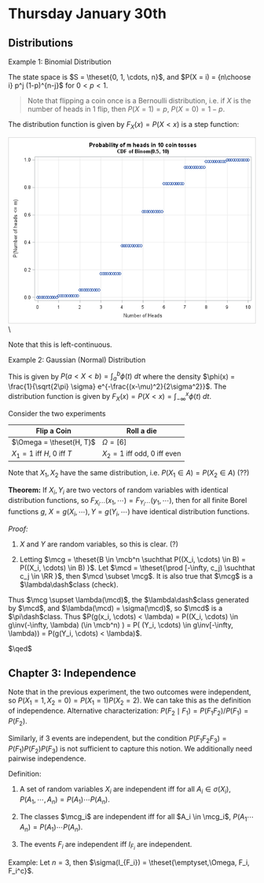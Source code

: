 # Thursday January 30th

## Distributions

Example 1: 
Binomial Distribution

The state space is $S = \theset{0, 1, \cdots, n}$, and $P(X = i) = {n\choose i} p^j (1-p)^{n-j}$ for $0 < p < 1$.

> Note that flipping a coin once is a Bernoulli distribution, i.e. if $X$ is the number of heads in 1 flip, then $P(X=1) = p,~P(X=0) = 1-p$.

The distribution function is given by $F_X(x) = P(X < x)$ is a step function:

![Image](figures/2020-01-30-09:40.png)\

Note that this is left-continuous.

Example 2:
Gaussian (Normal) Distribution

This is given by $P(a < X < b) = \int_a^b \phi(t) ~dt$ where the density $\phi(x) = \frac{1}{\sqrt{2\pi} \sigma} e^{-\frac{(x-\mu)^2}{2\sigma^2}}$. 
The distribution function is given by $F_X(x) = P(X < x) = \int_{-\infty}^x \phi(t) ~dt$.

Consider the two experiments

| Flip a Coin | Roll a die |
| ----- | ----- |
|$\Omega = \theset{H, T}$ | $\Omega = [6]$ |
| $X_1 = 1$ iff $H$, $0$ iff $T$ | $X_2 = 1$ iff odd, $0$ iff even |

Note that $X_1, X_2$ have the same distribution, i.e. $P(X_1 \in A) = P(X_2 \in A)$ (??)

**Theorem:**
If $X_i, Y_i$ are two vectors of random variables with identical distribution functions, so $F_{X_i\cdots}(x_1, \cdots) = F_{Y_i \cdots}(y_1, \cdots)$,
then for all finite Borel functions $g$, $X = g(X_i, \cdots), Y = g(Y_i, \cdots)$ have identical distribution functions.

*Proof:*

1. $X$ and $Y$ are random variables, so this is clear. (?)

2. Letting $\mcg = \theset{B \in \mcb^n \suchthat P((X_i, \cdots) \in B) = P((X_i, \cdots) \in B) }$.
  Let $\mcd = \theset{\prod [-\infty, c_j) \suchthat c_j \in \RR }$, then $\mcd \subset \mcg$.
  It is also true that $\mcg$ is a $\lambda\dash$class (check).

Thus $\mcg \supset \lambda(\mcd)$, the $\lambda\dash$class generated by $\mcd$, and $\lambda(\mcd) = \sigma(\mcd)$, so $\mcd$ is a $\pi\dash$class.
Thus $P(g(x_i, \cdots) < \lambda) = P((X_i, \cdots) \in g\inv(-\infty, \lambda) (\in \mcb^n) ) = P( (Y_i, \cdots) \in g\inv[-\infty, \lambda)) = P(g(Y_i, \cdots) < \lambda)$.

$\qed$

## Chapter 3: Independence


Note that in the previous experiment, the two outcomes were independent, so $P(X_1 = 1, X_2 = 0) = P(X_1 = 1) P(X_2 = 2)$.
We can take this as the definition of independence.
Alternative characterization: $P(F_2 \mid F_1) = P(F_1 F_2) / P(F_1) = P(F_2)$.

Similarly, if 3 events are independent, but the condition $P(F_1 F_2 F_3) = P(F_1) P(F_2) P(F_3)$ is not sufficient to capture this notion.
We additionally need pairwise independence.

Definition:

1. A set of random variables $X_i$ are independent iff for all $A_i \in \sigma(X_i)$, $P(A_1, \cdots, A_n) = P(A_1) \cdots P(A_n)$.

2. The classes $\mcg_i$ are independent iff for all $A_i \in \mcg_i$, $P(A_1 \cdots A_n) = P(A_1) \cdots P(A_n)$.

3. The events $F_i$ are independent iff $I_{F_i}$ are independent.

Example:
Let $n=3$, then $\sigma(I_{F_i}) = \theset{\emptyset,\Omega, F_i, F_i^c}$.

